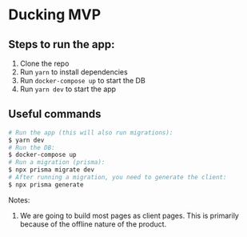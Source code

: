 # Ducking MVP

## Steps to run the app:

1. Clone the repo
2. Run `yarn` to install dependencies
3. Run `docker-compose up` to start the DB
4. Run `yarn dev` to start the app

## Useful commands

```bash
# Run the app (this will also run migrations):
$ yarn dev
# Run the DB:
$ docker-compose up
# Run a migration (prisma):
$ npx prisma migrate dev
# After running a migration, you need to generate the client:
$ npx prisma generate
```

Notes:

1. We are going to build most pages as client pages. This is primarily because of the offline nature of the product.
